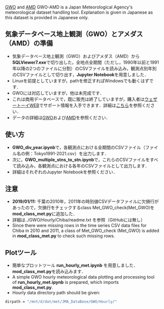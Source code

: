 [GWO](http://www.roy.hi-ho.ne.jp/ssai/mito_gis/) and [AMD](http://www.roy.hi-ho.ne.jp/ssai/mito_gis/) GWO-AMD is a Japan Meteorological Agency's meteorological dataset handling tool.
Explanation is given in Japanese as this dataset is provided in Japanese only.

## 気象データベース地上観測（GWO）とアメダス（AMD）の準備
- 気象データベース地上観測（GWO）およびアメダス（AMD）から**SQLViewer7.exe**で切り出した，全地点全期間（ただし，1990年以前と1991年以降の2つのファイルに分割）のCSVファイルを読み込み，観測点別年別のCSVファイルとして切り出す，**Jupyter Notebook**を用意しました．
- Linuxを前提としていますが，pathを修正すればWindowsでも動くはずです．
- GWOには対応していますが，他は未完成です．
- これは商用データベースで，既に販売は終了していますが，購入者は[ウェザートーイWEB](http://www.roy.hi-ho.ne.jp/ssai/mito_gis/)でサポート情報を入手できます．詳細は[こちら](https://estuarine.jp/2016/05/gwo/)を参照ください．
- データの詳細は[GWO](http://www.roy.hi-ho.ne.jp/ssai/mito_gis/)および[AMD](http://www.roy.hi-ho.ne.jp/ssai/mito_gis/)を参照ください．

## 使い方
- **GWO_div_year.ipynb**で，各観測点における全期間のCSVファイル（ファイル名の例：Tokyo1991-2021.csv）を出力します．
- 次に，**GWO_multiple_stns_to_stn.ipynb**で，これらのCSVファイルをすべて読み込み，各観測点における各年のCSVファイルとして出力します．
- 詳細はそれぞれのJupyter Notebookを参照ください．

## 注意
- **2019/01/11:** 千葉の2010年，2011年の時別値CSVデータファイルに欠損行があったので，欠損行をチェックするclass Met_GWO_check(Met_GWO)を**mod_class_met.py**に追加した．
- 詳細は../GWO/Hourly/Chiba/readme.txt を参照（GitHubには無し）
- Since there were missing rows in the time series CSV data files for Chiba in 2010 and 2011, a class of Met_GWO_check (Met_GWO) is added in **mod_class_met.py** to check such missing rows.

## Plotツール
- 簡単なプロットツール **run_hourly_met.ipynb** を用意しました．**mod_class_met.py**を読み込みます．
- A simple GWO hourly meteorological data plotting and processing tool of **run_hourly_met.ipynb** is prepared, which imports **mod_class_met.py**.
- Hourly data directory path should be given:
```bash
dirpath = "/mnt/d/dat/met/JMA_DataBase/GWO/Hourly/"
```

